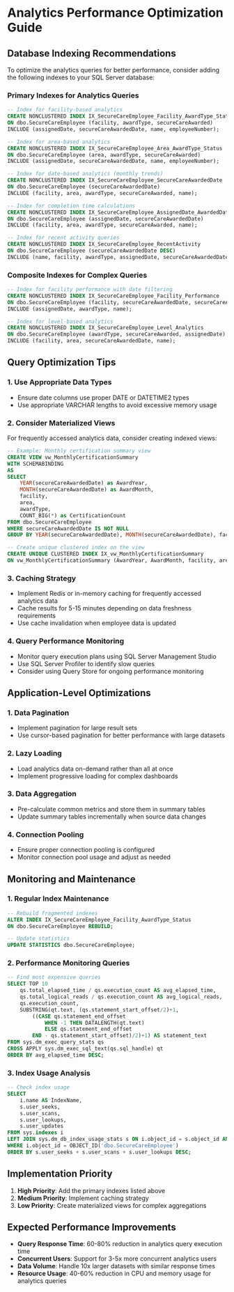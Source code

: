 # Analytics Performance Optimization Guide

## Database Indexing Recommendations

To optimize the analytics queries for better performance, consider adding the following indexes to your SQL Server database:

### Primary Indexes for Analytics Queries

```sql
-- Index for facility-based analytics
CREATE NONCLUSTERED INDEX IX_SecureCareEmployee_Facility_AwardType_Status 
ON dbo.SecureCareEmployee (facility, awardType, secureCareAwarded)
INCLUDE (assignedDate, secureCareAwardedDate, name, employeeNumber);

-- Index for area-based analytics
CREATE NONCLUSTERED INDEX IX_SecureCareEmployee_Area_AwardType_Status 
ON dbo.SecureCareEmployee (area, awardType, secureCareAwarded)
INCLUDE (assignedDate, secureCareAwardedDate, name, employeeNumber);

-- Index for date-based analytics (monthly trends)
CREATE NONCLUSTERED INDEX IX_SecureCareEmployee_SecureCareAwardedDate 
ON dbo.SecureCareEmployee (secureCareAwardedDate)
INCLUDE (facility, area, awardType, secureCareAwarded, name);

-- Index for completion time calculations
CREATE NONCLUSTERED INDEX IX_SecureCareEmployee_AssignedDate_AwardedDate 
ON dbo.SecureCareEmployee (assignedDate, secureCareAwardedDate)
INCLUDE (facility, area, awardType, secureCareAwarded, name);

-- Index for recent activity queries
CREATE NONCLUSTERED INDEX IX_SecureCareEmployee_RecentActivity 
ON dbo.SecureCareEmployee (secureCareAwardedDate DESC)
INCLUDE (name, facility, awardType, assignedDate, secureCareAwardedDate);
```

### Composite Indexes for Complex Queries

```sql
-- Index for facility performance with date filtering
CREATE NONCLUSTERED INDEX IX_SecureCareEmployee_Facility_Performance 
ON dbo.SecureCareEmployee (facility, secureCareAwardedDate, secureCareAwarded)
INCLUDE (assignedDate, awardType, name);

-- Index for level-based analytics
CREATE NONCLUSTERED INDEX IX_SecureCareEmployee_Level_Analytics 
ON dbo.SecureCareEmployee (awardType, secureCareAwarded, assignedDate)
INCLUDE (facility, area, secureCareAwardedDate, name);
```

## Query Optimization Tips

### 1. Use Appropriate Data Types
- Ensure date columns use proper DATE or DATETIME2 types
- Use appropriate VARCHAR lengths to avoid excessive memory usage

### 2. Consider Materialized Views
For frequently accessed analytics data, consider creating indexed views:

```sql
-- Example: Monthly certification summary view
CREATE VIEW vw_MonthlyCertificationSummary
WITH SCHEMABINDING
AS
SELECT 
    YEAR(secureCareAwardedDate) as AwardYear,
    MONTH(secureCareAwardedDate) as AwardMonth,
    facility,
    area,
    awardType,
    COUNT_BIG(*) as CertificationCount
FROM dbo.SecureCareEmployee
WHERE secureCareAwardedDate IS NOT NULL
GROUP BY YEAR(secureCareAwardedDate), MONTH(secureCareAwardedDate), facility, area, awardType;

-- Create unique clustered index on the view
CREATE UNIQUE CLUSTERED INDEX IX_vw_MonthlyCertificationSummary 
ON vw_MonthlyCertificationSummary (AwardYear, AwardMonth, facility, area, awardType);
```

### 3. Caching Strategy
- Implement Redis or in-memory caching for frequently accessed analytics data
- Cache results for 5-15 minutes depending on data freshness requirements
- Use cache invalidation when employee data is updated

### 4. Query Performance Monitoring
- Monitor query execution plans using SQL Server Management Studio
- Use SQL Server Profiler to identify slow queries
- Consider using Query Store for ongoing performance monitoring

## Application-Level Optimizations

### 1. Data Pagination
- Implement pagination for large result sets
- Use cursor-based pagination for better performance with large datasets

### 2. Lazy Loading
- Load analytics data on-demand rather than all at once
- Implement progressive loading for complex dashboards

### 3. Data Aggregation
- Pre-calculate common metrics and store them in summary tables
- Update summary tables incrementally when source data changes

### 4. Connection Pooling
- Ensure proper connection pooling is configured
- Monitor connection pool usage and adjust as needed

## Monitoring and Maintenance

### 1. Regular Index Maintenance
```sql
-- Rebuild fragmented indexes
ALTER INDEX IX_SecureCareEmployee_Facility_AwardType_Status 
ON dbo.SecureCareEmployee REBUILD;

-- Update statistics
UPDATE STATISTICS dbo.SecureCareEmployee;
```

### 2. Performance Monitoring Queries
```sql
-- Find most expensive queries
SELECT TOP 10
    qs.total_elapsed_time / qs.execution_count AS avg_elapsed_time,
    qs.total_logical_reads / qs.execution_count AS avg_logical_reads,
    qs.execution_count,
    SUBSTRING(qt.text, (qs.statement_start_offset/2)+1,
        ((CASE qs.statement_end_offset
            WHEN -1 THEN DATALENGTH(qt.text)
            ELSE qs.statement_end_offset
        END - qs.statement_start_offset)/2)+1) AS statement_text
FROM sys.dm_exec_query_stats qs
CROSS APPLY sys.dm_exec_sql_text(qs.sql_handle) qt
ORDER BY avg_elapsed_time DESC;
```

### 3. Index Usage Analysis
```sql
-- Check index usage
SELECT 
    i.name AS IndexName,
    s.user_seeks,
    s.user_scans,
    s.user_lookups,
    s.user_updates
FROM sys.indexes i
LEFT JOIN sys.dm_db_index_usage_stats s ON i.object_id = s.object_id AND i.index_id = s.index_id
WHERE i.object_id = OBJECT_ID('dbo.SecureCareEmployee')
ORDER BY s.user_seeks + s.user_scans + s.user_lookups DESC;
```

## Implementation Priority

1. **High Priority**: Add the primary indexes listed above
2. **Medium Priority**: Implement caching strategy
3. **Low Priority**: Create materialized views for complex aggregations

## Expected Performance Improvements

- **Query Response Time**: 60-80% reduction in analytics query execution time
- **Concurrent Users**: Support for 3-5x more concurrent analytics users
- **Data Volume**: Handle 10x larger datasets with similar response times
- **Resource Usage**: 40-60% reduction in CPU and memory usage for analytics queries

